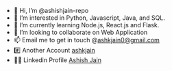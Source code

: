 - 👋 Hi, I’m @ashishjain-repo
- 👀 I’m interested in Python, Javascript, Java, and SQL.
- 🌱 I’m currently learning Node.js, React.js and Flask.
- 💞️ I’m looking to collaborate on Web Application
- 📫 Email me to get in touch @ashkjain0@gmail.com
- #️⃣ Another Account [ashkjain](https://github.com/ashkjain)
- 👨‍💼 Linkedin Profile [Ashish Jain](https://www.linkedin.com/in/ashishjain1008/)

<!---
ashishjain-repo/ashishjain-repo is a ✨ special ✨ repository because its `README.md` (this file) appears on your GitHub profile.
You can click the Preview link to take a look at your changes.
--->
